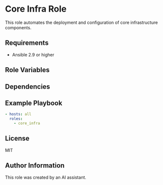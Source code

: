 # Core Infra Role

This role automates the deployment and configuration of core infrastructure components.

## Requirements

- Ansible 2.9 or higher

## Role Variables

## Dependencies

## Example Playbook

```yaml
- hosts: all
  roles:
    - core_infra
```

## License

MIT

## Author Information

This role was created by an AI assistant.
